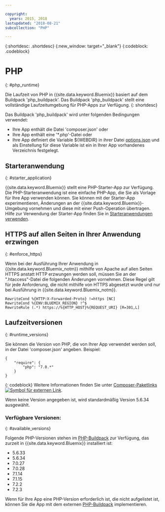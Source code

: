 ```yaml
---

copyright:
  years: 2015, 2018
lastupdated: "2018-08-21"
subcollection: "PHP"

---
```


{:shortdesc: .shortdesc}
{:new_window: target="_blank"}
{:codeblock: .codeblock}

# PHP
{: #php_runtime}

Die Laufzeit von PHP in {{site.data.keyword.Bluemix}} basiert auf dem Buildpack 'php_buildpack'.
Das Buildpack 'php_buildpack' stellt eine vollständige Laufzeitumgebung für PHP-Apps zur Verfügung.
{: shortdesc}

Das Buildpack 'php_buildpack' wird unter folgenden Bedingungen verwendet:
* Ihre App enthält die Datei 'composer.json' oder
* Ihre App enthält eine '*.php'-Datei oder
* Ihre App definiert die Variable ${WEBDIR} in ihrer Datei [options.json](https://docs.cloudfoundry.org/buildpacks/php/gsg-php-config.html) und als Einstellung für diese Variable ist ein in Ihrer App vorhandenes Verzeichnis festgelegt.

## Starteranwendung
{: #starter_application}

{{site.data.keyword.Bluemix}} stellt eine PHP-Starter-App zur Verfügung.  Die PHP-Starteranwendung ist eine einfache PHP-App, die Sie als Vorlage für Ihre App verwenden können. Sie können mit der Starter-App experimentieren, Änderungen an der {{site.data.keyword.Bluemix}}-Umgebung vornehmen und diese mit einer Push-Operation übertragen.  Hilfe zur Verwendung der Starter-App finden Sie in [Starteranwendungen verwenden](docs/runtimes-common/starter_app_usage.html).

## HTTPS auf allen Seiten in Ihrer Anwendung erzwingen
{: #enforce_https}

Wenn bei der Ausführung Ihrer Anwendung in {{site.data.keyword.Bluemix_notm}} mithilfe von Apache auf allen Seiten HTTPS anstatt HTTP erzwungen werden soll, müssen Sie an der ".htaccess"-Datei die folgenden Änderungen vornehmen.  Diese Regel gilt für jede Anforderung, die nicht mithilfe von HTTPS abgesetzt wurde und nur bei Ausführung in {{site.data.keyword.Bluemix_notm}}.

```
RewriteCond %{HTTP:X-Forwarded-Proto} !=https [NC]
RewriteCond %{ENV:BLUEMIX_REGION} !^$
RewriteRule (.*) https://%{HTTP_HOST}%{REQUEST_URI} [R=301,L]
```

## Laufzeitversionen
{: #runtime_versions}

Sie können die Version von PHP, die von Ihrer App verwendet werden soll, in der Datei 'composer.json' angeben. Beispiel:

```
{
    "require": {
        "php": "7.0.*"
    }
}
```
{: codeblock}
Weitere Informationen finden Sie unter [Composer-Paketlinks ![Symbol für externen Link](../../icons/launch-glyph.svg "Symbol für externen Link")](https://getcomposer.org/doc/04-schema.md#package-links).

Wenn keine Version angegeben ist, wird standardmäßig Version 5.6.34 ausgewählt.

### Verfügbare Versionen:
{: #available_versions}

Folgende PHP-Versionen stehen im [PHP-Buildpack](https://github.com/cloudfoundry/php-buildpack/releases/tag/v4.3.51) zur Verfügung, das zurzeit in {{site.data.keyword.Bluemix}} installiert ist:

* 5.6.33
* 5.6.34
* 7.0.27
* 7.0.28
* 7.1.14
* 7.1.15
* 7.2.2
* 7.2.3

Wenn für Ihre App eine PHP-Version erforderlich ist, die nicht aufgelistet ist, können Sie die App mit dem externen [PHP-Buildpack](https://github.com/cloudfoundry/php-buildpack.git) implementieren.
